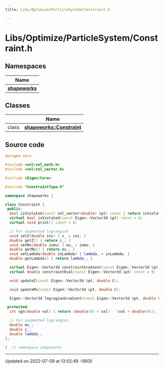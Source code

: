 ```yaml
---
title: Libs/Optimize/ParticleSystem/Constraint.h

---
```


# Libs/Optimize/ParticleSystem/Constraint.h



## Namespaces

| Name           |
| -------------- |
| **[shapeworks](../Namespaces/namespaceshapeworks.md)**  |

## Classes

|                | Name           |
| -------------- | -------------- |
| class | **[shapeworks::Constraint](../Classes/classshapeworks_1_1Constraint.md)**  |




## Source code

```cpp
#pragma once

#include <vnl/vnl_math.h>
#include <vnl/vnl_vector.h>

#include <Eigen/Core>

#include "ConstraintType.h"

namespace shapeworks {

class Constraint {
 public:
  bool isViolated(const vnl_vector<double> &pt) const { return isViolated(Eigen::Vector3d(pt[0], pt[1], pt[2])); }
  virtual bool isViolated(const Eigen::Vector3d &pt) const = 0;
  virtual void print() const = 0;

  // For augmented lagrangian
  void setZ(double inz) { z_ = inz; }
  double getZ() { return z_; }
  void setMu(double inmu) { mu_ = inmu; }
  double getMu() { return mu_; }
  void setLambda(double inLambda) { lambda_ = inLambda; }
  double getLambda() { return lambda_; }

  virtual Eigen::Vector3d constraintGradient(const Eigen::Vector3d &pt) const = 0;
  virtual double constraintEval(const Eigen::Vector3d &pt) const = 0;

  void updateZ(const Eigen::Vector3d &pt, double C);

  void updateMu(const Eigen::Vector3d &pt, double C);

  Eigen::Vector3d lagragianGradient(const Eigen::Vector3d &pt, double C) const;

 protected:
  int sgn(double val) { return (double(0) < val) - (val < double(0)); }

  // For augmented lagrangian
  double mu_;
  double z_;
  double lambda_;
};

}  // namespace shapeworks
```


-------------------------------

Updated on 2022-07-09 at 13:02:49 -0600
